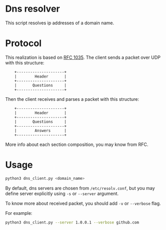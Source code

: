 # Dns resolver
This script resolves ip addresses of a domain name.

# Protocol
This realization is based on [RFC 1035](https://tools.ietf.org/html/rfc1035).
The client sends a packet over UDP with this structure:
```
    +---------------------+
    |        Header       |
    +---------------------+
    |       Questions     |
    +---------------------+
```
Then the client receives and parses a packet with this structure:
```
    +---------------------+
    |        Header       |
    +---------------------+
    |       Questions     |
    +---------------------+
    |        Answers      |
    +---------------------+
```
More info about each section composition, you may know from RFC.

# Usage
```bash
python3 dns_client.py <domain_name>
```
By default, dns servers are chosen from `/etc/resolv.conf`, but you may
define server explicitly using `-s` or `--server` argument.

To know more about received packet, you should add `-v` or `--verbose` flag.

For example:
```bash
python3 dns_client.py --server 1.0.0.1 --verbose github.com
```

